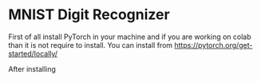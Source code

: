 # MNIST Digit Recognizer

First of all install PyTorch in your machine and if you are working on colab than it is not require to install.
You can install from https://pytorch.org/get-started/locally/

After installing 
